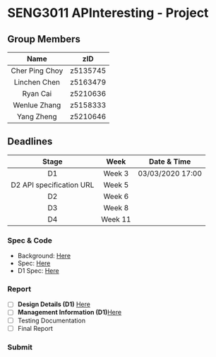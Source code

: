 # SENG3011 APInteresting - Project
## Group Members
| Name | zID |
|:----:|:---:|
| Cher Ping Choy | z5135745 |
| Linchen Chen | z5163479 |
| Ryan Cai | z5210636 |
| Wenlue Zhang | z5158333 |
| Yang Zheng | z5210646 |

## Deadlines
| Stage |  Week  | Date & Time |
|:-----:|:------:|:----:|
| D1    | Week 3 | 03/03/2020 17:00 |
| D2 API specification URL | Week 5 | |
| D2    | Week 6 |      |
| D3    | Week 8 |      |
| D4    | Week 11 |     |

### Spec & Code

+ Background: [Here](https://webcms3.cse.unsw.edu.au/files/0beaee40a539657f3c1bdf37d93ee4038a8a86fd0e5f7def6dd839eb6d4c12fe)
+ Spec: [Here](https://webcms3.cse.unsw.edu.au/static/uploads/course/SENG3011/20T1/441d26b246c6ef9beac40077659ca8b051d03cf991e27909f29b25fbd541049c/AnalyticsPlatformEpidemics_v_8_2.pdf)
+ D1 Spec: [Here](https://webcms3.cse.unsw.edu.au/static/uploads/course/SENG3011/20T1/214ce623c79c14d025178d276e412a20a829da1cf467dbf917031f14b6f73711/Week3_D1_Requirements.pdf)

### Report
- [ ] **Design Details (D1)** [Here](https://docs.google.com/document/d/1gp_9YRAAlOWdA5vMbkK582caSYSu5WYWGT2G1Z3Y7UE/edit?usp=sharing)
- [ ] **Management Information (D1)**[Here](https://docs.google.com/document/d/1Os6aoVmBDKD2V7-D60HiwT_gNO5Mc8BbuFKJTEk5J-I/edit?usp=sharing)
- [ ] Testing Documentation
- [ ] Final Report

### Submit 
